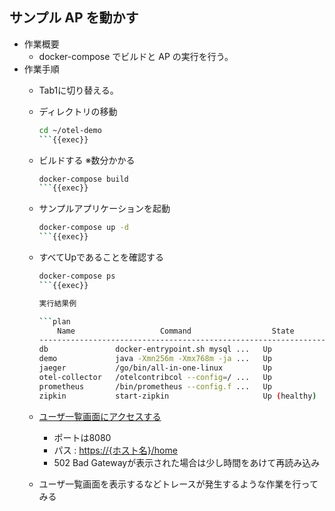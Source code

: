 ## サンプル AP を動かす

- 作業概要
    - docker-compose でビルドと AP の実行を行う。
- 作業手順
    - Tab1に切り替える。
    - ディレクトリの移動

        ```bash
        cd ~/otel-demo
        ```{{exec}}

    - ビルドする ※数分かかる

        ```bash
        docker-compose build
        ```{{exec}}

    - サンプルアプリケーションを起動

        ```bash
        docker-compose up -d
        ```{{exec}}

    - すべてUpであることを確認する

        ```bash
        docker-compose ps
        ```{{exec}}

        実行結果例

        ```plan
            Name                   Command                  State       ...
        -----------------------------------------------------------------...
        db               docker-entrypoint.sh mysql ...   Up             ...
        demo             java -Xmn256m -Xmx768m -ja ...   Up             ...
        jaeger           /go/bin/all-in-one-linux         Up             ...
        otel-collector   /otelcontribcol --config=/ ...   Up             ...
        prometheus       /bin/prometheus --config.f ...   Up             ...
        zipkin           start-zipkin                     Up (healthy)   ...
        ```

    - [ユーザ一覧画面にアクセスする]({{TRAFFIC_HOST1_8080}}/home)
        - ポートは8080
        - パス : <https://{ホスト名}/home>
        - 502 Bad Gatewayが表示された場合は少し時間をあけて再読み込み
    - ユーザ一覧画面を表示するなどトレースが発生するような作業を行ってみる